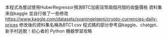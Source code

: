 本程式為嘗試使用HuberRegressor預測BTC加密貨幣兩個月間的收盤價格
資料集來自kaggle 並自行做了一些修改 https://www.kaggle.com/datasets/svaningelgem/crypto-currencies-daily-prices
修改後的資料集名稱為BTC1.csv
程式碼的部分參考自kaggle、chatgpt、新手村逃脫！初心者的 Python 機器學習攻略